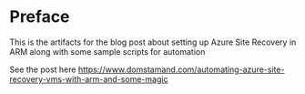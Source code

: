 # Preface
This is the artifacts for the blog post about setting up Azure Site Recovery in ARM along with some sample scripts for automation

See the post here https://www.domstamand.com/automating-azure-site-recovery-vms-with-arm-and-some-magic